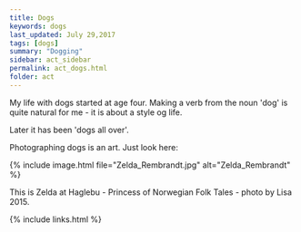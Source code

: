 ```yaml
---
title: Dogs 
keywords: dogs
last_updated: July 29,2017
tags: [dogs]
summary: "Dogging"
sidebar: act_sidebar
permalink: act_dogs.html
folder: act
---
```

My life with dogs started at age four.
Making a verb from the noun 'dog' is quite natural for me -
it is about a style og life.

Later it has been 'dogs all over'.

Photographing dogs is an art. Just look here:

{% include image.html file="Zelda_Rembrandt.jpg" alt="Zelda_Rembrandt"  %}

This is Zelda at Haglebu - Princess of Norwegian Folk Tales - photo by Lisa 2015.


{% include links.html %}
